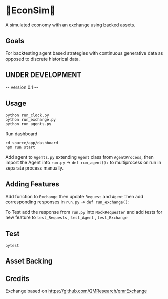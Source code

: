 # 🚀EconSim🚀
A simulated economy with an exchange using backed assets.

## Goals
For backtesting agent based strategies with continuous generative data as opposed to discrete historical data.

## UNDER DEVELOPMENT
-- version 0.1 -- 

## Usage

```
python run_clock.py
python run_exchange.py
python run_agents.py

```

Run dashboard
```
cd source/app/dashboard
npm run start
```

Add agent to `Agents.py` extending `Agent` class from `AgentProcess`, then import the Agent into `run.py` -> `def run_agent():` to multiprocess or run in separate process manually.

## Adding Features

Add function to `Exchange` then update `Request` and `Agent` then add corresponding responses in `run.py` -> `def run_exchange():`

To Test add the response from `run.py` into `MockRequester` and add tests for new feature to `test_Requests` , `test_Agent` , `test_Exchange`

## Test
```
pytest
```


## Asset Backing

## Credits
Exchange based on https://github.com/QMResearch/qmrExchange 